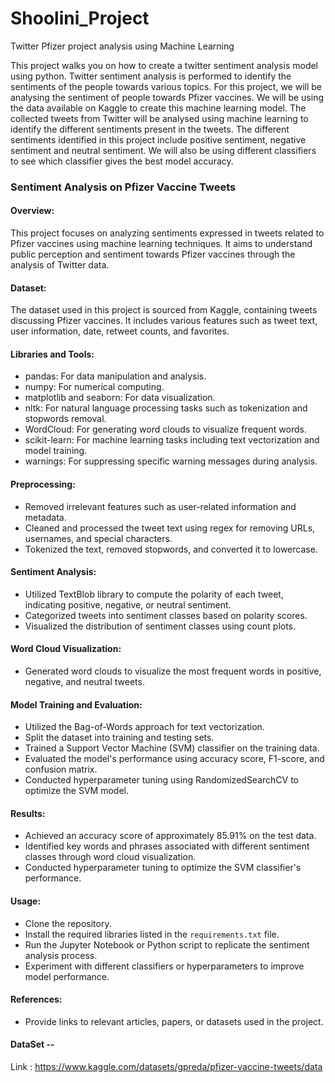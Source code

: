 # Shoolini_Project
Twitter Pfizer project analysis using Machine Learning

This project walks you on how to create a twitter sentiment analysis model using python. Twitter sentiment analysis is performed to identify the sentiments of the people towards various topics. For this project, we will be analysing the sentiment of people towards Pfizer vaccines. We will be using the data available on Kaggle to create this machine learning model. The collected tweets from Twitter will be analysed using machine learning to identify the different sentiments present in the tweets. The different sentiments identified in this project include positive sentiment, negative sentiment and neutral sentiment. We will also be using different classifiers to see which classifier gives the best model accuracy.


### Sentiment Analysis on Pfizer Vaccine Tweets

#### Overview:
This project focuses on analyzing sentiments expressed in tweets related to Pfizer vaccines using machine learning techniques. It aims to understand public perception and sentiment towards Pfizer vaccines through the analysis of Twitter data.

#### Dataset:
The dataset used in this project is sourced from Kaggle, containing tweets discussing Pfizer vaccines. It includes various features such as tweet text, user information, date, retweet counts, and favorites.

#### Libraries and Tools:
- pandas: For data manipulation and analysis.
- numpy: For numerical computing.
- matplotlib and seaborn: For data visualization.
- nltk: For natural language processing tasks such as tokenization and stopwords removal.
- WordCloud: For generating word clouds to visualize frequent words.
- scikit-learn: For machine learning tasks including text vectorization and model training.
- warnings: For suppressing specific warning messages during analysis.

#### Preprocessing:
- Removed irrelevant features such as user-related information and metadata.
- Cleaned and processed the tweet text using regex for removing URLs, usernames, and special characters.
- Tokenized the text, removed stopwords, and converted it to lowercase.

#### Sentiment Analysis:
- Utilized TextBlob library to compute the polarity of each tweet, indicating positive, negative, or neutral sentiment.
- Categorized tweets into sentiment classes based on polarity scores.
- Visualized the distribution of sentiment classes using count plots.

#### Word Cloud Visualization:
- Generated word clouds to visualize the most frequent words in positive, negative, and neutral tweets.

#### Model Training and Evaluation:
- Utilized the Bag-of-Words approach for text vectorization.
- Split the dataset into training and testing sets.
- Trained a Support Vector Machine (SVM) classifier on the training data.
- Evaluated the model's performance using accuracy score, F1-score, and confusion matrix.
- Conducted hyperparameter tuning using RandomizedSearchCV to optimize the SVM model.

#### Results:
- Achieved an accuracy score of approximately 85.91% on the test data.
- Identified key words and phrases associated with different sentiment classes through word cloud visualization.
- Conducted hyperparameter tuning to optimize the SVM classifier's performance.

#### Usage:
- Clone the repository.
- Install the required libraries listed in the `requirements.txt` file.
- Run the Jupyter Notebook or Python script to replicate the sentiment analysis process.
- Experiment with different classifiers or hyperparameters to improve model performance.

#### References:
- Provide links to relevant articles, papers, or datasets used in the project.
#### DataSet -- 
  Link : https://www.kaggle.com/datasets/gpreda/pfizer-vaccine-tweets/data






